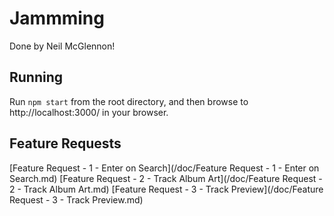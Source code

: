 # Jammming

Done by Neil McGlennon!

## Running

Run `npm start` from the root directory, and then browse to http://localhost:3000/ in your browser.

## Feature Requests

[Feature Request - 1 - Enter on Search](/doc/Feature Request - 1 - Enter on Search.md)
[Feature Request - 2 - Track Album Art](/doc/Feature Request - 2 - Track Album Art.md)
[Feature Request - 3 - Track Preview](/doc/Feature Request - 3 - Track Preview.md)
